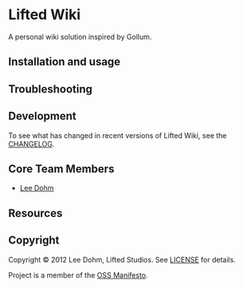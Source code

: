 <!-- 
[![Build Status](NOTE: Use something like Travis CI http://about.travis-ci.org/docs/user/getting-started/)
 -->

# Lifted Wiki

A personal wiki solution inspired by Gollum.

## Installation and usage

## Troubleshooting

## Development

To see what has changed in recent versions of Lifted Wiki, see the [CHANGELOG]().

## Core Team Members

* [Lee Dohm](https://github.com/lee-dohm/)

## Resources

<!-- ### Other questions

Feel free to chat with the Lifted Wiki core team (and many other users) on IRC in the  [#project](irc://irc.freenode.net/project) channel on Freenode, or via email on the [Project mailing list]().
 -->

## Copyright

Copyright © 2012 Lee Dohm, Lifted Studios. See [LICENSE]() for details.

Project is a member of the [OSS Manifesto](http://ossmanifesto.com/).
